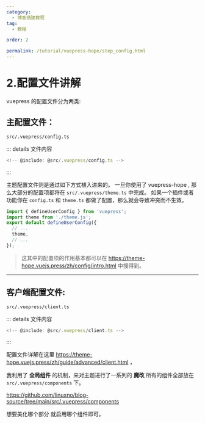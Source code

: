 ```yaml
---
category:
  - 博客搭建教程
tag:
  - 教程

order: 2

permalink: /tutorial/vuepress-hope/step_config.html
---
```


# 2.配置文件讲解

vuepress 的配置文件分为两类:

## 主配置文件：

`src/.vuepress/config.ts`

::: details 文件内容

```js title="src/.vuepress/config.ts"
<!-- @include: @src/.vuepress/config.ts -->
```

:::

主题配置文件则是通过如下方式植入进来的。
一旦你使用了 vuepress-hope , 那么大部分的配置项都将在 `src/.vuepress/theme.ts` 中完成。
如果一个插件或者功能你在 `config.ts` 和 `theme.ts` 都做了配置，那么就会导致冲突而不生效。

```js
import { defineUserConfig } from 'vuepress';
import theme from './theme.js';
export default defineUserConfig({
  // ...
  theme,
  // ...
});
```

> 这其中的配置项的作用基本都可以在 https://theme-hope.vuejs.press/zh/config/intro.html 中搜得到。

---

## 客户端配置文件:

`src/.vuepress/client.ts`

::: details 文件内容

```js title="src/.vuepress/client.ts"
<!-- @include: @src/.vuepress/client.ts -->
```

:::

配置文件详解在这里 https://theme-hope.vuejs.press/zh/guide/advanced/client.html ，

我利用了 **全局组件** 的机制，来对主题进行了一系列的 **魔改**
所有的组件全部放在 `src/.vuepress/components` 下。

https://github.com/linuxno/blog-source/tree/main/src/.vuepress/components

想要美化哪个部分 就启用哪个组件即可。
